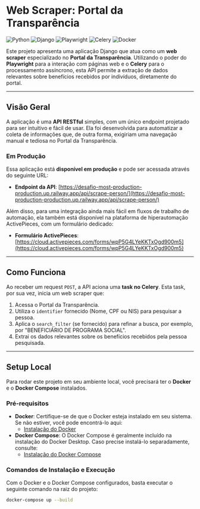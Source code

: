 # Web Scraper: Portal da Transparência

![Python](https://img.shields.io/badge/Python-3776AB?style=for-the-badge&logo=python&logoColor=white)
![Django](https://img.shields.io/badge/Django-092E20?style=for-the-badge&logo=django&logoColor=white)
![Playwright](https://img.shields.io/badge/Playwright-2F88D0?style=for-the-badge&logo=playwright&logoColor=white)
![Celery](https://img.shields.io/badge/Celery-33FF33?style=for-the-badge&logo=celery&logoColor=white)
![Docker](https://img.shields.io/badge/Docker-2496ED?style=for-the-badge&logo=docker&logoColor=white)

Este projeto apresenta uma aplicação Django que atua como um **web scraper** especializado no **Portal da Transparência**. Utilizando o poder do **Playwright** para a interação com páginas web e o **Celery** para o processamento assíncrono, esta API permite a extração de dados relevantes sobre benefícios recebidos por indivíduos, diretamente do portal.

---

## Visão Geral

A aplicação é uma **API RESTful** simples, com um único endpoint projetado para ser intuitivo e fácil de usar. Ela foi desenvolvida para automatizar a coleta de informações que, de outra forma, exigiriam uma navegação manual e tediosa no Portal da Transparência.

### Em Produção

Essa aplicação está **disponível em produção** e pode ser acessada através do seguinte URL:

* **Endpoint da API**: [https://desafio-most-production-production.up.railway.app/api/scrape-person/](https://desafio-most-production-production.up.railway.app/api/scrape-person/)

Além disso, para uma integração ainda mais fácil em fluxos de trabalho de automação, ela também está disponível na plataforma de hiperautomação ActivePieces, com um formulário dedicado:

* **Formulário ActivePieces**: [https://cloud.activepieces.com/forms/wpP5G4LYeKKTxOgd900m5](https://cloud.activepieces.com/forms/wpP5G4LYeKKTxOgd900m5)

---

## Como Funciona

Ao receber um request `POST`, a API aciona uma **task no Celery**. Esta task, por sua vez, inicia um web scraper que:

1.  Acessa o Portal da Transparência.
2.  Utiliza o `identifier` fornecido (Nome, CPF ou NIS) para pesquisar a pessoa.
3.  Aplica o `search_filter` (se fornecido) para refinar a busca, por exemplo, por "BENEFICIÁRIO DE PROGRAMA SOCIAL".
4.  Extrai os dados relevantes sobre os benefícios recebidos pela pessoa pesquisada.

---

## Setup Local

Para rodar este projeto em seu ambiente local, você precisará ter o **Docker** e o **Docker Compose** instalados.

### Pré-requisitos

* **Docker**: Certifique-se de que o Docker esteja instalado em seu sistema. Se não estiver, você pode encontrá-lo aqui:
    * [Instalação do Docker](https://docs.docker.com/get-docker/)
* **Docker Compose**: O Docker Compose é geralmente incluído na instalação do Docker Desktop. Caso precise instalá-lo separadamente, consulte:
    * [Instalação do Docker Compose](https://docs.docker.com/compose/install/)

### Comandos de Instalação e Execução

Com o Docker e o Docker Compose configurados, basta executar o seguinte comando na raiz do projeto:

```bash
docker-compose up --build